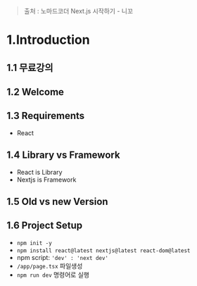 > 출처 : 노마드코더 Next.js 시작하기 - 니꼬

# 1.Introduction

## 1.1 무료강의
## 1.2 Welcome
## 1.3 Requirements
- React

## 1.4 Library vs Framework
- React is Library
- Nextjs is Framework

## 1.5 Old vs new Version

## 1.6 Project Setup
- `npm init -y`
- `npm install react@latest nextjs@latest react-dom@latest`
- npm script: `'dev' : 'next dev'`
- `/app/page.tsx` 파일생성
- `npm run dev` 명령어로 실행
